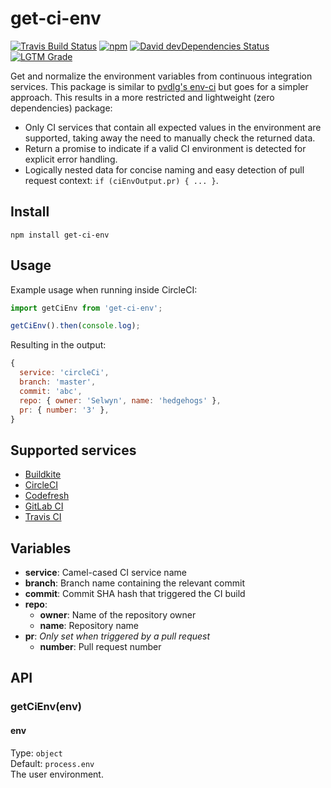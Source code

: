 # get-ci-env
[![Travis Build Status][travis-icon]][travis]
[![npm][npm-icon]][npm]
[![David devDependencies Status][david-dev-icon]][david-dev]
[![LGTM Grade][lgtm-icon]][lgtm]

Get and normalize the environment variables from continuous integration services. This package is similar to [pvdlg's env-ci](https://github.com/pvdlg/env-ci) but goes for a simpler approach. This results in a more restricted and lightweight (zero dependencies) package:
- Only CI services that contain all expected values in the environment are supported, taking away the need to manually check the returned data.
- Return a promise to indicate if a valid CI environment is detected for explicit error handling.
- Logically nested data for concise naming and easy detection of pull request context: `if (ciEnvOutput.pr) { ... }`.

## Install
`npm install get-ci-env`

## Usage
Example usage when running inside CircleCI:
```js
import getCiEnv from 'get-ci-env';

getCiEnv().then(console.log);
```
Resulting in the output:
```js
{
  service: 'circleCi',
  branch: 'master',
  commit: 'abc',
  repo: { owner: 'Selwyn', name: 'hedgehogs' },
  pr: { number: '3' },
}
```

## Supported services
- [Buildkite](https://buildkite.com/)
- [CircleCI](https://circleci.com/)
- [Codefresh](https://codefresh.io/)
- [GitLab CI](https://about.gitlab.com/product/continuous-integration/)
- [Travis CI](https://travis-ci.com/)

## Variables
- **service**: Camel-cased CI service name
- **branch**: Branch name containing the relevant commit
- **commit**: Commit SHA hash that triggered the CI build
- **repo**:
  - **owner**: Name of the repository owner
  - **name**: Repository name
- **pr**: *Only set when triggered by a pull request*
  - **number**: Pull request number

## API
### getCiEnv(env)

#### env
Type: `object`  
Default: `process.env`  
The user environment.

[travis]: https://travis-ci.org/Siilwyn/get-ci-env
[travis-icon]: https://img.shields.io/travis/Siilwyn/get-ci-env/master.svg?style=flat-square
[david-dev]: https://david-dm.org/Siilwyn/get-ci-env?type=dev
[david-dev-icon]: https://img.shields.io/david/dev/Siilwyn/get-ci-env.svg?style=flat-square
[npm]: https://www.npmjs.com/package/get-ci-env
[npm-icon]: https://img.shields.io/npm/v/get-ci-env.svg?style=flat-square
[lgtm]: https://lgtm.com/projects/g/Siilwyn/get-ci-env/
[lgtm-icon]: https://img.shields.io/lgtm/grade/javascript/g/Siilwyn/get-ci-env.svg?style=flat-square
